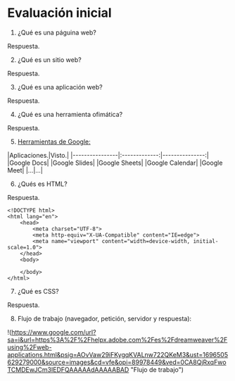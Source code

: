 # Evaluación inicial

1. ¿Qué es una páguina web?

Respuesta.

2. ¿Qué es un sitio web?

Respuesta.

3. ¿Qué es una aplicación web?

Respuesta.

4. ¿Qué es una herramienta ofimática?

Respuesta.

5. [Herramientas de Google:](https://www.google.com/intl/es-419/chrome/browser-tools/ "Herramientas de Google")

|Aplicaciones.|Visto.|
|----------------|:-------------:|---------------:|
|Google Docs|
|Google Slides|
|Google Sheets|
|Google Calendar|
|Google Meet|
|...|...|

6. ¿Qués es HTML?

Respuesta.

```
<!DOCTYPE html>
<html lang="en">
    <head>
        <meta charset="UTF-8">
        <meta http-equiv="X-UA-Compatible" content="IE=edge">
        <meta name="viewport" content="width=device-width, initial-scale=1.0">
    </head>
    <body>

    </body>
</html>
```
7. ¿Qué es CSS?

Respuesta.

8. Flujo de trabajo (navegador, petición, servidor y respuesta):

!(<https://www.google.com/url?sa=i&url=https%3A%2F%2Fhelpx.adobe.com%2Fes%2Fdreamweaver%2Fusing%2Fweb-applications.html&psig=AOvVaw29iFKygqKVALnw722QKeM3&ust=1696505629279000&source=images&cd=vfe&opi=89978449&ved=0CA8QjRxqFwoTCMDEwJCm3IEDFQAAAAAdAAAAABAD> "Flujo de trabajo")
